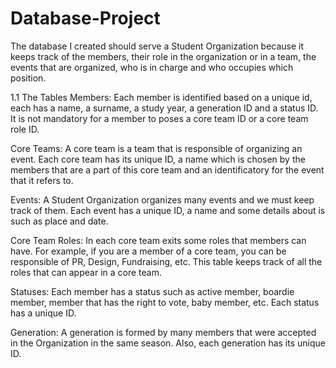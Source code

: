 # Database-Project

The database I created should serve a Student Organization because it keeps track of the members, their role in the organization or in a team, the events that are organized, who is in charge and who occupies which position.

1.1	The Tables 
Members: Each member is identified based on a unique id, each has a name, a surname, a study year, a generation ID and a status ID. It is not mandatory for a member to poses a core team ID or a core team role ID. 

Core Teams: A core team is a team that is responsible of organizing an event. Each core team has its unique ID, a name which is chosen by the members that are a part of this core team and an identificatory for the event that it refers to. 

Events: A Student Organization organizes many events and we must keep track of them. Each event has a unique ID, a name and some details about is such as place and date. 

Core Team Roles: In each core team exits some roles that members can have. For example, if you are a member of a core team, you can be responsible of PR, Design, Fundraising, etc. This table keeps track of all the roles that can appear in a core team. 

Statuses: Each member has a status such as active member, boardie member, member that has the right to vote, baby member, etc. Each status has a unique ID. 

Generation: A generation is formed by many members that were accepted in the Organization in the same season. Also, each generation has its unique ID. 


